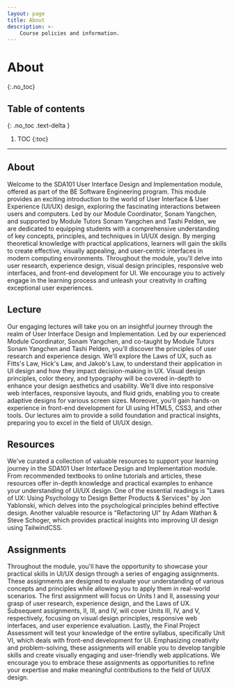 ```yaml
---
layout: page
title: About
description: >-
    Course policies and information.
---
```


# About
{:.no_toc}

## Table of contents
{: .no_toc .text-delta }

1. TOC
{:toc}

---

## About

Welcome to the SDA101 User Interface Design and Implementation module, offered as part of the BE Software Engineering program. This module provides an exciting introduction to the world of User Interface & User Experience (UI/UX) design, exploring the fascinating interactions between users and computers. Led by our Module Coordinator, Sonam Yangchen, and supported by Module Tutors Sonam Yangchen and Tashi Pelden, we are dedicated to equipping students with a comprehensive understanding of key concepts, principles, and techniques in UI/UX design. By merging theoretical knowledge with practical applications, learners will gain the skills to create effective, visually appealing, and user-centric interfaces in modern computing environments. Throughout the module, you'll delve into user research, experience design, visual design principles, responsive web interfaces, and front-end development for UI. We encourage you to actively engage in the learning process and unleash your creativity in crafting exceptional user experiences.

## Lecture

Our engaging lectures will take you on an insightful journey through the realm of User Interface Design and Implementation. Led by our experienced Module Coordinator, Sonam Yangchen, and co-taught by Module Tutors Sonam Yangchen and Tashi Pelden, you'll discover the principles of user research and experience design. We'll explore the Laws of UX, such as Fitts's Law, Hick's Law, and Jakob's Law, to understand their application in UI design and how they impact decision-making in UX. Visual design principles, color theory, and typography will be covered in-depth to enhance your design aesthetics and usability. We'll dive into responsive web interfaces, responsive layouts, and fluid grids, enabling you to create adaptive designs for various screen sizes. Moreover, you'll gain hands-on experience in front-end development for UI using HTML5, CSS3, and other tools. Our lectures aim to provide a solid foundation and practical insights, preparing you to excel in the field of UI/UX design.

## Resources
We've curated a collection of valuable resources to support your learning journey in the SDA101 User Interface Design and Implementation module. From recommended textbooks to online tutorials and articles, these resources offer in-depth knowledge and practical examples to enhance your understanding of UI/UX design. One of the essential readings is "Laws of UX: Using Psychology to Design Better Products & Services" by Jon Yablonski, which delves into the psychological principles behind effective design. Another valuable resource is "Refactoring UI" by Adam Wathan & Steve Schoger, which provides practical insights into improving UI design using TailwindCSS. 

## Assignments

Throughout the module, you'll have the opportunity to showcase your practical skills in UI/UX design through a series of engaging assignments. These assignments are designed to evaluate your understanding of various concepts and principles while allowing you to apply them in real-world scenarios. The first assignment will focus on Units I and II, assessing your grasp of user research, experience design, and the Laws of UX. Subsequent assignments, II, III, and IV, will cover Units III, IV, and V, respectively, focusing on visual design principles, responsive web interfaces, and user experience evaluation. Lastly, the Final Project Assessment will test your knowledge of the entire syllabus, specifically Unit VI, which deals with front-end development for UI. Emphasizing creativity and problem-solving, these assignments will enable you to develop tangible skills and create visually engaging and user-friendly web applications. We encourage you to embrace these assignments as opportunities to refine your expertise and make meaningful contributions to the field of UI/UX design.
